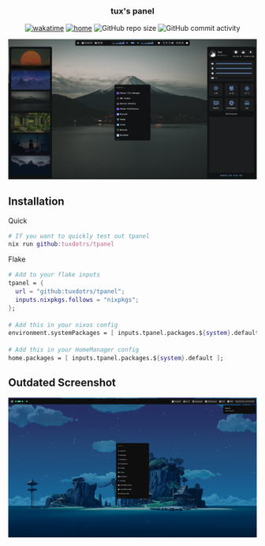 <h3 align="center">
  tux's panel
</h3>
<p align="center">
  <a href="https://wakatime.com/badge/user/012e8da9-99fe-4600-891b-bd9d8dce73d9/project/78c29f20-90c3-4f22-a3b6-a83724f8e97e"><img src="https://wakatime.com/badge/user/012e8da9-99fe-4600-891b-bd9d8dce73d9/project/78c29f20-90c3-4f22-a3b6-a83724f8e97e.svg" alt="wakatime"></a>
  <a href="https://builtwithnix.org" target="_blank"><img alt="home" src="https://img.shields.io/static/v1?logo=nixos&logoColor=white&label=&message=Built%20with%20Nix&color=41439a"></a>
  <img alt="GitHub repo size" src="https://img.shields.io/github/repo-size/tuxdotrs/tpanel">
  <img alt="GitHub commit activity" src="https://img.shields.io/github/commit-activity/m/tuxdotrs/tpanel">
</p>

![latest](https://raw.githubusercontent.com/tuxdotrs/tpanel/refs/heads/main/assets/gallery/latest.png)

## Installation

Quick

```nix
# If you want to quickly test out tpanel
nix run github:tuxdotrs/tpanel
```

Flake

```nix
# Add to your flake inputs
tpanel = {
  url = "github:tuxdotrs/tpanel";
  inputs.nixpkgs.follows = "nixpkgs";
};

# Add this in your nixos config
environment.systemPackages = [ inputs.tpanel.packages.${system}.default ];

# Add this in your HomeManager config
home.packages = [ inputs.tpanel.packages.${system}.default ];
```
## Outdated Screenshot
![full](https://raw.githubusercontent.com/tuxdotrs/tpanel/refs/heads/main/assets/gallery/full.png)
